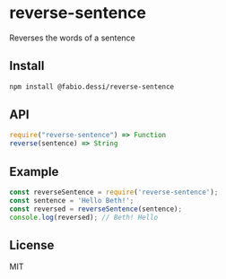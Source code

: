 # reverse-sentence

Reverses the words of a sentence

## Install

```sh
npm install @fabio.dessi/reverse-sentence
```

## API

```js
require("reverse-sentence") => Function
reverse(sentence) => String
```

## Example

```js
const reverseSentence = require('reverse-sentence');
const sentence = 'Hello Beth!';
const reversed = reverseSentence(sentence);
console.log(reversed); // Beth! Hello
```

## License

MIT
